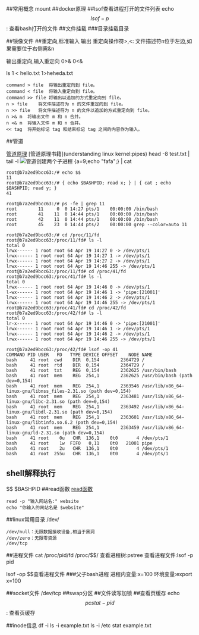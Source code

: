 ##常用概念
mount
##docker原理
##lsof查看进程打开的文件列表
echo $$
lsof -p $$: 查看bash打开的文件
##文件挂载
[](https://www.cnblogs.com/cangqinglang/p/12170828.html#:~:text=%E6%8C%87%E7%9A%84%E5%B0%B1%E6%98%AF%E5%B0%86%E8%AE%BE%E5%A4%87,%E6%A0%91%E5%BD%A2%E7%9B%AE%E5%BD%95%E7%BB%93%E6%9E%84%E4%B8%AD%E3%80%82)
###目录挂载目录

##镜像文件
[](https://baike.baidu.com/item/%E9%95%9C%E5%83%8F/1574)
##重定向,标准输入 输出
重定向操作符>,<: 文件描述符n位于左边,如果需要位于右侧需&n


输出重定向,输入重定向
0>&
0<&

ls 1 < hello.txt 1>heheda.txt
```
command > file	将输出重定向到 file。
command < file	将输入重定向到 file。
command >> file	将输出以追加的方式重定向到 file。
n > file	将文件描述符为 n 的文件重定向到 file。
n >> file	将文件描述符为 n 的文件以追加的方式重定向到 file。
n >& m	将输出文件 m 和 n 合并。
n <& m	将输入文件 m 和 n 合并。
<< tag	将开始标记 tag 和结束标记 tag 之间的内容作为输入。
```
##管道

[管道原理](https://segmentfault.com/a/1190000009528245#:~:text=%E5%9C%A8Linux%E4%B8%AD%EF%BC%8C%E7%AE%A1%E9%81%93%E7%9A%84,%E7%89%A9%E7%90%86%E9%A1%B5%E9%9D%A2%E8%80%8C%E5%AE%9E%E7%8E%B0%E7%9A%84%E3%80%82&text=%E8%BF%99%E6%A0%B7%EF%BC%8C%E7%94%A8%E6%88%B7%E7%A8%8B%E5%BA%8F%E7%9A%84%E7%B3%BB%E7%BB%9F,%E7%AE%A1%E9%81%93%E8%BF%99%E4%B8%80%E7%89%B9%E6%AE%8A%E6%93%8D%E4%BD%9C%E3%80%82)
[管道原理书籍](understanding linux kernel:pipes)
head -8 test.txt | tail -l
![管道创建两个子进程](/Users/chris/workspace/xsource/linux/src/main/java/file/images/管道_3.jpg)
{a=9;echo "fafa";} | cat

```
root@b7a2ed9bcc63:/# echo $$
11
root@b7a2ed9bcc63:/# { echo $BASHPID; read x; } | { cat ; echo $BASHPID; read y; }
41

```
```
root@b7a2ed9bcc63:/# ps -fe | grep 11
root        11     0  0 14:27 pts/1    00:00:00 /bin/bash
root        41    11  0 14:44 pts/1    00:00:00 /bin/bash
root        42    11  0 14:44 pts/1    00:00:00 /bin/bash
root        45    23  0 14:44 pts/2    00:00:00 grep --color=auto 11
```
```
root@b7a2ed9bcc63:/# cd /proc/11/fd
root@b7a2ed9bcc63:/proc/11/fd# ls -l
total 0
lrwx------ 1 root root 64 Apr 19 14:27 0 -> /dev/pts/1
lrwx------ 1 root root 64 Apr 19 14:27 1 -> /dev/pts/1
lrwx------ 1 root root 64 Apr 19 14:27 2 -> /dev/pts/1
lrwx------ 1 root root 64 Apr 19 14:46 255 -> /dev/pts/1
root@b7a2ed9bcc63:/proc/11/fd# cd /proc/41/fd
root@b7a2ed9bcc63:/proc/41/fd# ls -l
total 0
lrwx------ 1 root root 64 Apr 19 14:46 0 -> /dev/pts/1
l-wx------ 1 root root 64 Apr 19 14:46 1 -> 'pipe:[21001]'
lrwx------ 1 root root 64 Apr 19 14:46 2 -> /dev/pts/1
lrwx------ 1 root root 64 Apr 19 14:46 255 -> /dev/pts/1
root@b7a2ed9bcc63:/proc/41/fd# cd /proc/42/fd
root@b7a2ed9bcc63:/proc/42/fd# ls -l
total 0
lr-x------ 1 root root 64 Apr 19 14:46 0 -> 'pipe:[21001]'
lrwx------ 1 root root 64 Apr 19 14:46 1 -> /dev/pts/1
lrwx------ 1 root root 64 Apr 19 14:46 2 -> /dev/pts/1
lrwx------ 1 root root 64 Apr 19 14:46 255 -> /dev/pts/1

```
```
root@b7a2ed9bcc63:/proc/42/fd# lsof -op 41
COMMAND PID USER   FD   TYPE DEVICE OFFSET    NODE NAME
bash     41 root  cwd    DIR  0,154        2364729 /
bash     41 root  rtd    DIR  0,154        2364729 /
bash     41 root  txt    REG  0,154        2362625 /usr/bin/bash
bash     41 root  mem    REG  254,1        2362625 /usr/bin/bash (path dev=0,154)
bash     41 root  mem    REG  254,1        2363546 /usr/lib/x86_64-linux-gnu/libnss_files-2.31.so (path dev=0,154)
bash     41 root  mem    REG  254,1        2363481 /usr/lib/x86_64-linux-gnu/libc-2.31.so (path dev=0,154)
bash     41 root  mem    REG  254,1        2363492 /usr/lib/x86_64-linux-gnu/libdl-2.31.so (path dev=0,154)
bash     41 root  mem    REG  254,1        2363601 /usr/lib/x86_64-linux-gnu/libtinfo.so.6.2 (path dev=0,154)
bash     41 root  mem    REG  254,1        2363459 /usr/lib/x86_64-linux-gnu/ld-2.31.so (path dev=0,154)
bash     41 root    0u   CHR  136,1    0t0       4 /dev/pts/1
bash     41 root    1w  FIFO   0,11    0t0   21001 pipe
bash     41 root    2u   CHR  136,1    0t0       4 /dev/pts/1
bash     41 root  255u   CHR  136,1    0t0       4 /dev/pts/1

```

## shell解释执行
$$
$BASHPID
##read函数
[read函数](https://www.runoob.com/linux/linux-comm-read.html)
```
read -p "输入网站名:" website
echo "你输入的网站名是 $website" 
```
##linux常用目录
[](https://www.cnblogs.com/sdu20112013/p/11313585.html)
/dev/
```
/dev/null：无限数据接收设备,相当于黑洞
/dev/zero：无限零资源
/dev/tcp
```
##进程文件
cat /proc/pid/fd
/proc/$$/
查看进程树:pstree
查看进程文件:lsof -p pid

lsof -op $$查看进程文件
###父子bash进程
进程内变量:x=100
环境变量:export x=100

##socket文件
/dev/tcp
##swap分区
##文件读写加锁
##查看页缓存
echo $$
pcstat -pid $$: 查看页缓存

##inode信息
[](https://www.ruanyifeng.com/blog/2011/12/inode.html)
df -i
ls -i example.txt
ls -i /etc
stat example.txt


